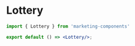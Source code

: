 # Lottery

```jsx
import { Lottery } from 'marketing-components'

export default () => <Lottery/>;
```